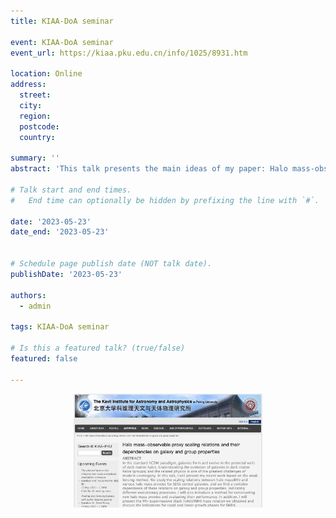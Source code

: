 ```yaml
---
title: KIAA-DoA seminar

event: KIAA-DoA seminar
event_url: https://kiaa.pku.edu.cn/info/1025/8931.htm

location: Online
address:
  street: 
  city: 
  region:
  postcode: 
  country: 

summary: ''
abstract: 'This talk presents the main ideas of my paper: Halo mass-observable proxy scaling relations and their dependencies on galaxy and group properties'

# Talk start and end times.
#   End time can optionally be hidden by prefixing the line with `#`.

date: '2023-05-23'
date_end: '2023-05-23'


# Schedule page publish date (NOT talk date).
publishDate: '2023-05-23'

authors:
  - admin

tags: KIAA-DoA seminar

# Is this a featured talk? (true/false)
featured: false

---
```


<div style="display: flex; justify-content: center;">
  <img src="./pic0.png" alt="Photo" style="width: 60%;">
</div>
